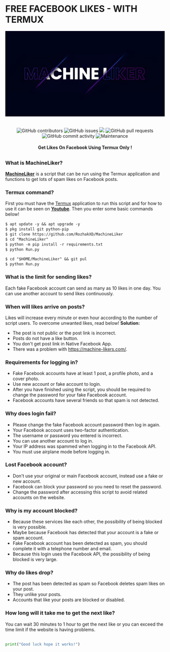 # FREE FACEBOOK LIKES - WITH TERMUX
<div align="center">
  <img src="Data/MachineLiker.png">
  <br>
  <br>
  <p>
    <img alt="GitHub contributors" src="https://img.shields.io/github/contributors/rozhakxd/MachineLiker">
    <img alt="GitHub issues" src="https://img.shields.io/github/issues/rozhakxd/MachineLiker">
    <img src="https://img.shields.io/badge/PRs-welcome-brightgreen.svg?style=shields">
    <img alt="GitHub pull requests" src="https://img.shields.io/github/issues-pr/rozhakxd/MachineLiker">
    <img alt="GitHub commit activity" src="https://img.shields.io/github/commit-activity/m/rozhakxd/MachineLiker">
    <img alt="Maintenance" src="https://img.shields.io/maintenance/no/2023">
  </p>
  <h4> Get Likes On Facebook Using Termux Only ! </h4>
</div>

##

### What is MachineLiker?
[**MachineLiker**](https://github.com/RozhakXD/MachineLiker) is a script that can be run using the Termux application and functions to get lots of spam likes on Facebook posts.

### Termux command?
First you must have the [Termux](https://f-droid.org/repo/com.termux_118.apk) application to run this script and for how to use it can be seen on [**Youtube**](https://www.youtube.com/rozhakid). Then you enter some basic commands below!
```
$ apt update -y && apt upgrade -y
$ pkg install git python-pip
$ git clone https://github.com/RozhakXD/MachineLiker
$ cd "MachineLiker"
$ python -m pip install -r requirements.txt
$ python Run.py
```

```
$ cd "$HOME/MachineLiker" && git pul
$ python Run.py
```

### What is the limit for sending likes?
Each fake Facebook account can send as many as 10 likes in one day. You can use another account to send likes continuously.

### When will likes arrive on posts?
Likes will increase every minute or even hour according to the number of script users. To overcome unwanted likes, read below!
**Solution:**
- The post is not public or the post link is incorrect.
- Posts do not have a like button.
- You don't get post link in Native Facebook App.
- There was a problem with https://machine-likers.com/.

### Requirements for logging in?

- Fake Facebook accounts have at least 1 post, a profile photo, and a cover photo.
- Use new account or fake account to login.
- After you have finished using the script, you should be required to change the password for your fake Facebook account.
- Facebook accounts have several friends so that spam is not detected.

### Why does login fail?

- Please change the fake Facebook account password then log in again.
- Your Facebook account uses two-factor authentication.
- The username or password you entered is incorrect.
- You can use another account to log in.
- Your IP address was spammed when logging in to the Facebook API.
- You must use airplane mode before logging in.

### Lost Facebook account?

- Don't use your original or main Facebook account, instead use a fake or new account.
- Facebook can block your password so you need to reset the password.
- Change the password after accessing this script to avoid related accounts on the website.

### Why is my account blocked?

- Because these services like each other, the possibility of being blocked is very possible.
- Maybe because Facebook has detected that your account is a fake or spam account.
- Fake Facebook account has been detected as spam, you should complete it with a telephone number and email.
- Because this login uses the Facebook API, the possibility of being blocked is very large.

### Why do likes drop?

- The post has been detected as spam so Facebook deletes spam likes on your post.
- They unlike your posts.
- Accounts that like your posts are blocked or disabled.

### How long will it take me to get the next like?
You can wait 30 minutes to 1 hour to get the next like or you can exceed the time limit if the website is having problems.

##
```python
print("Good luck hope it works!")
```
##
